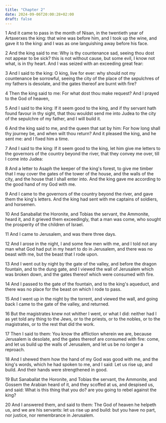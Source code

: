 ```yaml
---
title: "Chapter 2"
date: 2024-09-06T20:00:28+02:00
draft: false
---
```



1 And it came to pass in the month of Nisan, in the twentieth year of Artaxerxes the king: that wine was before him, and I took up the wine, and gave it to the king: and I was as one languishing away before his face.

2 And the king said to me: Why is thy countenance sad, seeing thou dost not appear to be sick? this is not without cause, but some evil, I know not what, is in thy heart. And I was seized with an exceeding great fear:

3 And I said to the king: O king, live for ever: why should not my countenance be sorrowful, seeing the city of the place of the sepulchres of my fathers is desolate, and the gates thereof are burnt with fire?

4 Then the king said to me: For what dost thou make request? And I prayed to the God of heaven,

5 And I said to the king: If it seem good to the king, and if thy servant hath found favour in thy sight, that thou wouldst send me into Judea to the city of the sepulchre of my father, and I will build it.

6 And the king said to me, and the queen that sat by him: For how long shall thy journey be, and when wilt thou return? And it pleased the king, and he sent me: and I fixed him a time.

7 And I said to the king: If it seem good to the king, let him give me letters to the governors of the country beyond the river, that they convey me over, till I come into Judea:

8 And a letter to Asaph the keeper of the king's forest, to give me timber that I may cover the gates of the tower of the house, and the walls of the city, and the house that I shall enter into. And the king gave me according to the good hand of my God with me.

9 And I came to the governors of the country beyond the river, and gave them the king's letters. And the king had sent with me captains of soldiers, and horsemen.

10 And Sanaballat the Horonite, and Tobias the servant, the Ammonite, heard it, and it grieved them exceedingly, that a man was come, who sought the prosperity of the children of Israel.

11 And I came to Jerusalem, and was there three days.

12 And I arose in the night, I and some few men with me, and I told not any man what God had put in my heart to do in Jerusalem, and there was no beast with me, but the beast that I rode upon.

13 And I went out by night by the gate of the valley, and before the dragon fountain, and to the dung gate, and I viewed the wall of Jerusalem which was broken down, and the gates thereof which were consumed with fire.

14 And I passed to the gate of the fountain, and to the king's aqueduct, and there was no place for the beast on which I rode to pass.

15 And I went up in the night by the torrent, and viewed the wall, and going back I came to the gate of the valley, and returned.

16 But the magistrates knew not whither I went, or what I did: neither had I as yet told any thing to the Jews, or to the priests, or to the nobles, or to the magistrates, or to the rest that did the work.

17 Then I said to them: You know the affliction wherein we are, because Jerusalem is desolate, and the gates thereof are consumed with fire: come, and let us build up the walls of Jerusalem, and let us be no longer a reproach.

18 And I shewed them how the hand of my God was good with me, and the king's words, which he had spoken to me, and I said: Let us rise up, and build. And their hands were strengthened in good.

19 But Sanaballat the Horonite, and Tobias the servant, the Ammonite, and Gossem the Arabian heard of it, and they scoffed at us, and despised us, and said: What is this thing that you do? are you going to rebel against the king?

20 And I answered them, and said to them: The God of heaven he helpeth us, and we are his servants: let us rise up and build: but you have no part, nor justice, nor remembrance in Jerusalem.

